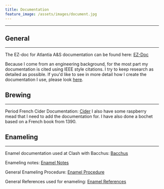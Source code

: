 ```yaml
---
title: Documentation
feature_image: /assets/images/document.jpg
---
```


* * *

## General

* * *

The EZ-doc for Atlantia A&S documentation can be found here: [EZ-Doc](/assets/documents/basic.pdf)  

Because I come from an engineering background, for the most part my documentation is cited using IEEE style citations. I try to keep research as detailed as possible.
If you'd like to see in more detail how I create the documentation I
use, please look [here](process). 

## Brewing 

* * *

Period French Cider Documentation: [Cider](/assets/documents/cider.pdf)
I also have some raspberry mead that I need to add the documentation
for. I have also done a bochet based on a French book from 1390.

## Enameling

* * *

Enamel documentation used at Clash with Bacchus: [Bacchus](/assets/documents/enamel_clashwbacchus.pdf)

Enameling notes: [Enamel Notes](/assets/documents/enamel_notes.pdf)

General Enameling Procedure: [Enamel Procedure](/assets/documents/enamel_procedure.pdf)

General References used for enameling: [Enamel References](/assets/documents/enamel_references.pdf)

